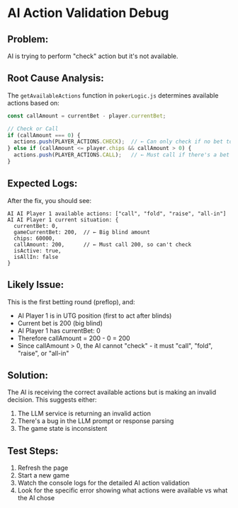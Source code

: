 # AI Action Validation Debug

## Problem:
AI is trying to perform "check" action but it's not available.

## Root Cause Analysis:
The `getAvailableActions` function in `pokerLogic.js` determines available actions based on:

```javascript
const callAmount = currentBet - player.currentBet;

// Check or Call
if (callAmount === 0) {
  actions.push(PLAYER_ACTIONS.CHECK);  // ← Can only check if no bet to call
} else if (callAmount <= player.chips && callAmount > 0) {
  actions.push(PLAYER_ACTIONS.CALL);   // ← Must call if there's a bet
}
```

## Expected Logs:
After the fix, you should see:
```
AI AI Player 1 available actions: ["call", "fold", "raise", "all-in"]
AI AI Player 1 current situation: {
  currentBet: 0,
  gameCurrentBet: 200,  // ← Big blind amount
  chips: 60000,
  callAmount: 200,      // ← Must call 200, so can't check
  isActive: true,
  isAllIn: false
}
```

## Likely Issue:
This is the first betting round (preflop), and:
- AI Player 1 is in UTG position (first to act after blinds)
- Current bet is 200 (big blind)
- AI Player 1 has currentBet: 0
- Therefore callAmount = 200 - 0 = 200
- Since callAmount > 0, the AI cannot "check" - it must "call", "fold", "raise", or "all-in"

## Solution:
The AI is receiving the correct available actions but is making an invalid decision. This suggests either:
1. The LLM service is returning an invalid action
2. There's a bug in the LLM prompt or response parsing
3. The game state is inconsistent

## Test Steps:
1. Refresh the page
2. Start a new game
3. Watch the console logs for the detailed AI action validation
4. Look for the specific error showing what actions were available vs what the AI chose